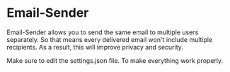 # Email-Sender

Email-Sender allows you to send the same email to multiple users separately. So that means every delivered email won't include multiple recipients. As a result, this will improve privacy and security.

Make sure to edit the settings.json file. To make everything work properly.
